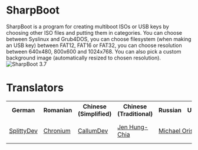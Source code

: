# SharpBoot
SharpBoot is a program for creating multiboot ISOs or USB keys by choosing other ISO files and putting them in categories.
You can choose between Syslinux and Grub4DOS, you can choose filesystem (when making an USB key) between FAT12, FAT16 or FAT32, you can choose resolution between 640x480, 800x600 and 1024x768.
You can also pick a custom background image (automatically resized to chosen resolution).
![SharpBoot 3.7](http://i.imgur.com/mvxdshD.png)

# Translators
<table>
  <tr>
    <th>German</th>
	<th>Romanian</th>
	<th>Chinese (Simplified)</th>
	<th>Chinese (Traditional)</th>
	<th>Russian</th>
	<th>Ukrainian</th>
	<th>Spanish</th>
	<th>Czech</th>
	<th>Your language</th>
  </tr>
  <tr>
    <td><a href="http://www.github.com/SplittyDev">SplittyDev</a></td>
    <td><a href="http://www.github.com/chronium">Chronium</a></td>
    <td><a href="http://www.github.com/CallumDev">CallumDev</a></td>
    <td><a href="http://57life.blogspot.com">Jen Hung-Chia</a></td>
    <td colspan="2"><a href="https://github.com/mishaor2005">Michael Orishich</a></td>
	<td>Hector</td>
	<td>Valentin FRITZ</td>
    <td><a href="https://poeditor.com/join/project/GDNqzsHFSk">Click here to translate!</a></td>
  </tr>
</table>
